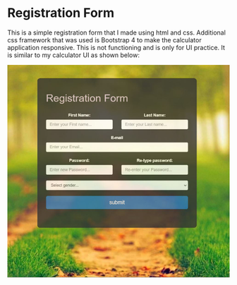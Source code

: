 # Registration Form

This is a simple registration form that I made using html and css. Additional css framework that was used is Bootstrap 4 to make the calculator application responsive. This is not functioning and is only for UI practice. It is similar to my calculator UI as shown below:

![No image found](./RegForm_UI.JPG)
